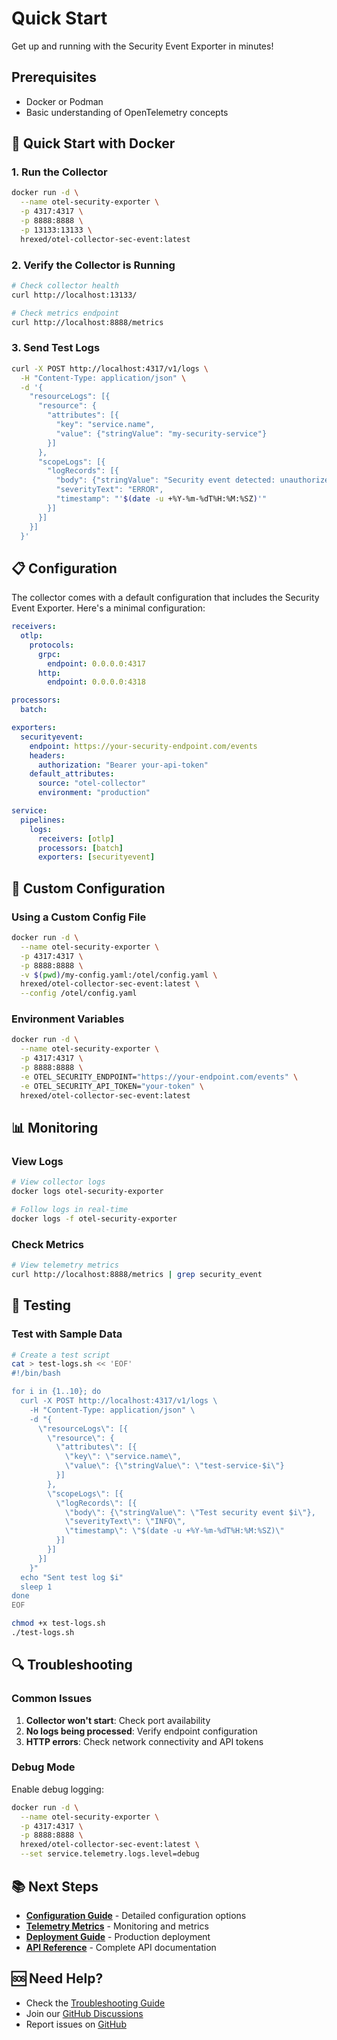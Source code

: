 # Quick Start

Get up and running with the Security Event Exporter in minutes!

## Prerequisites

- Docker or Podman
- Basic understanding of OpenTelemetry concepts

## 🚀 Quick Start with Docker

### 1. Run the Collector

```bash
docker run -d \
  --name otel-security-exporter \
  -p 4317:4317 \
  -p 8888:8888 \
  -p 13133:13133 \
  hrexed/otel-collector-sec-event:latest
```

### 2. Verify the Collector is Running

```bash
# Check collector health
curl http://localhost:13133/

# Check metrics endpoint
curl http://localhost:8888/metrics
```

### 3. Send Test Logs

```bash
curl -X POST http://localhost:4317/v1/logs \
  -H "Content-Type: application/json" \
  -d '{
    "resourceLogs": [{
      "resource": {
        "attributes": [{
          "key": "service.name",
          "value": {"stringValue": "my-security-service"}
        }]
      },
      "scopeLogs": [{
        "logRecords": [{
          "body": {"stringValue": "Security event detected: unauthorized access attempt"},
          "severityText": "ERROR",
          "timestamp": "'$(date -u +%Y-%m-%dT%H:%M:%SZ)'"
        }]
      }]
    }]
  }'
```

## 📋 Configuration

The collector comes with a default configuration that includes the Security Event Exporter. Here's a minimal configuration:

```yaml
receivers:
  otlp:
    protocols:
      grpc:
        endpoint: 0.0.0.0:4317
      http:
        endpoint: 0.0.0.0:4318

processors:
  batch:

exporters:
  securityevent:
    endpoint: https://your-security-endpoint.com/events
    headers:
      authorization: "Bearer your-api-token"
    default_attributes:
      source: "otel-collector"
      environment: "production"

service:
  pipelines:
    logs:
      receivers: [otlp]
      processors: [batch]
      exporters: [securityevent]
```

## 🔧 Custom Configuration

### Using a Custom Config File

```bash
docker run -d \
  --name otel-security-exporter \
  -p 4317:4317 \
  -p 8888:8888 \
  -v $(pwd)/my-config.yaml:/otel/config.yaml \
  hrexed/otel-collector-sec-event:latest \
  --config /otel/config.yaml
```

### Environment Variables

```bash
docker run -d \
  --name otel-security-exporter \
  -p 4317:4317 \
  -p 8888:8888 \
  -e OTEL_SECURITY_ENDPOINT="https://your-endpoint.com/events" \
  -e OTEL_SECURITY_API_TOKEN="your-token" \
  hrexed/otel-collector-sec-event:latest
```

## 📊 Monitoring

### View Logs

```bash
# View collector logs
docker logs otel-security-exporter

# Follow logs in real-time
docker logs -f otel-security-exporter
```

### Check Metrics

```bash
# View telemetry metrics
curl http://localhost:8888/metrics | grep security_event
```

## 🧪 Testing

### Test with Sample Data

```bash
# Create a test script
cat > test-logs.sh << 'EOF'
#!/bin/bash

for i in {1..10}; do
  curl -X POST http://localhost:4317/v1/logs \
    -H "Content-Type: application/json" \
    -d "{
      \"resourceLogs\": [{
        \"resource\": {
          \"attributes\": [{
            \"key\": \"service.name\",
            \"value\": {\"stringValue\": \"test-service-$i\"}
          }]
        },
        \"scopeLogs\": [{
          \"logRecords\": [{
            \"body\": {\"stringValue\": \"Test security event $i\"},
            \"severityText\": \"INFO\",
            \"timestamp\": \"$(date -u +%Y-%m-%dT%H:%M:%SZ)\"
          }]
        }]
      }]
    }"
  echo "Sent test log $i"
  sleep 1
done
EOF

chmod +x test-logs.sh
./test-logs.sh
```

## 🔍 Troubleshooting

### Common Issues

1. **Collector won't start**: Check port availability
2. **No logs being processed**: Verify endpoint configuration
3. **HTTP errors**: Check network connectivity and API tokens

### Debug Mode

Enable debug logging:

```bash
docker run -d \
  --name otel-security-exporter \
  -p 4317:4317 \
  -p 8888:8888 \
  hrexed/otel-collector-sec-event:latest \
  --set service.telemetry.logs.level=debug
```

## 📚 Next Steps

- **[Configuration Guide](configuration.md)** - Detailed configuration options
- **[Telemetry Metrics](monitoring/telemetry-metrics.md)** - Monitoring and metrics
- **[Deployment Guide](deployment/docker-deployment.md)** - Production deployment
- **[API Reference](development/api-reference.md)** - Complete API documentation

## 🆘 Need Help?

- Check the [Troubleshooting Guide](../troubleshooting/common-issues.md)
- Join our [GitHub Discussions](https://github.com/opentelemetry/securityeventexporter/discussions)
- Report issues on [GitHub](https://github.com/opentelemetry/securityeventexporter/issues)
